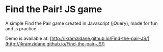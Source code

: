 # Find the Pair! JS game
A simple Find the Pair game created in Javascript (jQuery), made for fun and js practice.

Demo is available at: [http://ikramzidane.github.io/Find-the-pair-JS/](http://ikramzidane.github.io/Find-the-pair-JS/)

